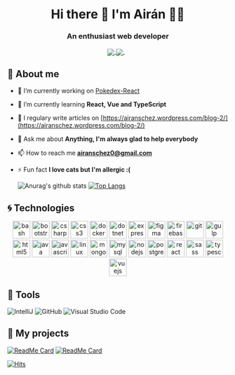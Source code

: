 
<h1 align='center'>
  Hi there 👋 I'm Airán 👨‍💻
</h1>
<h3 align="center">An enthusiast web developer</h3>


<p align='center'>
  <a href="https://twitter.com/AiranDev">
   <img align="center" src="https://img.shields.io/badge/twitter-%231DA1F2.svg?&style=for-the-badge&logo=twitter&logoColor=white" />
  </a>
  <a href="https://www.linkedin.com/in/air%C3%A1n-s%C3%A1nchez-brito-415910145/">
    <img align="center" src="https://img.shields.io/badge/linkedin-%230077B5.svg?&style=for-the-badge&logo=linkedin&logoColor=white" />
  </a>&nbsp;&nbsp;
  
</p>

## 🙂 About me

- 🔭 I’m currently working on [Pokedex-React](https://github.com/AiranSchez/Pokedex-React)

- 🌱 I’m currently learning **React, Vue and TypeScript**

- 📝 I regulary write articles on [https://airanschez.wordpress.com/blog-2/](https://airanschez.wordpress.com/blog-2/)

- 💬 Ask me about **Anything, I'm always glad to help everybody**

- 📫 How to reach me **airanschez0@gmail.com**

- ⚡ Fun fact **I love cats but I'm allergic :(**

  ![Anurag's github stats](https://github-readme-stats.vercel.app/api?username=AiranSchez&show_icons=true&theme=tokyonight)
  [![Top Langs](https://github-readme-stats.vercel.app/api/top-langs/?username=AiranSchez&layout=compact&theme=tokyonight)](https://github.com/AiranSchez/github-readme-stats)





## 🌀 Technologies

<p align="center">
  <img src="https://www.vectorlogo.zone/logos/gnu_bash/gnu_bash-icon.svg" alt="bash" width="40" height="40"/> 
  <img src="https://devicons.github.io/devicon/devicon.git/icons/bootstrap/bootstrap-plain.svg" alt="bootstrap" width="40" height="40"/> 
  <img src="https://devicons.github.io/devicon/devicon.git/icons/csharp/csharp-original.svg" alt="csharp" width="40" height="40"/> 
  <img src="https://devicons.github.io/devicon/devicon.git/icons/css3/css3-original-wordmark.svg" alt="css3" width="40" height="40"/> 
  <img src="https://devicons.github.io/devicon/devicon.git/icons/docker/docker-original-wordmark.svg" alt="docker" width="40" height="40"/> 
  <img src="https://devicons.github.io/devicon/devicon.git/icons/dot-net/dot-net-original-wordmark.svg" alt="dotnet" width="40" height="40"/> 
  <img src="https://devicons.github.io/devicon/devicon.git/icons/express/express-original-wordmark.svg" alt="express" width="40" height="40"/> 
  <img src="https://www.vectorlogo.zone/logos/figma/figma-icon.svg" alt="figma" width="40" height="40"/> 
  <img src="https://www.vectorlogo.zone/logos/firebase/firebase-icon.svg" alt="firebase" width="40" height="40"/> 
  <img src="https://www.vectorlogo.zone/logos/git-scm/git-scm-icon.svg" alt="git" width="40" height="40"/> 
  <img src="https://devicons.github.io/devicon/devicon.git/icons/gulp/gulp-plain.svg" alt="gulp" width="40" height="40"/> 
  <img src="https://devicons.github.io/devicon/devicon.git/icons/html5/html5-original-wordmark.svg" alt="html5" width="40" height="40"/> 
  <img src="https://devicons.github.io/devicon/devicon.git/icons/java/java-original-wordmark.svg" alt="java" width="40" height="40"/> 
  <img src="https://devicons.github.io/devicon/devicon.git/icons/javascript/javascript-original.svg" alt="javascript" width="40" height="40"/> 
  <img src="https://devicons.github.io/devicon/devicon.git/icons/linux/linux-original.svg" alt="linux" width="40" height="40"/> 
  <img src="https://devicons.github.io/devicon/devicon.git/icons/mongodb/mongodb-original-wordmark.svg" alt="mongodb" width="40" height="40"/> 
  <img src="https://devicons.github.io/devicon/devicon.git/icons/mysql/mysql-original-wordmark.svg" alt="mysql" width="40" height="40"/> 
  <img src="https://devicons.github.io/devicon/devicon.git/icons/nodejs/nodejs-original-wordmark.svg" alt="nodejs" width="40" height="40"/> 
  <img src="https://devicons.github.io/devicon/devicon.git/icons/postgresql/postgresql-original-wordmark.svg" alt="postgresql" width="40" height="40"/>
  <img src="https://devicons.github.io/devicon/devicon.git/icons/react/react-original-wordmark.svg" alt="react" width="40" height="40"/> 
  <img src="https://devicons.github.io/devicon/devicon.git/icons/sass/sass-original.svg" alt="sass" width="40" height="40"/>
  <img src="https://devicons.github.io/devicon/devicon.git/icons/typescript/typescript-original.svg" alt="typescript" width="40" height="40"/>
  <img src="https://devicons.github.io/devicon/devicon.git/icons/vuejs/vuejs-original-wordmark.svg" alt="vuejs" width="40" height="40"/>
</p>



## 🔧 Tools
![IntelliJ](https://img.shields.io/badge/IntelliJ-Jetbrains-informational?style=flat&logo=intellijidea&logoColor=white&color=2bbc8a)
![GitHub](https://img.shields.io/badge/Github-Github-informational?style=flat&logo=github&logoColor=white&color=2bbc8a)
![Visual Studio Code](https://img.shields.io/badge/VisualStudioCode-VSC-informational?style=flat&logo=visualstudiocode&logoColor=white&color=2bbc8a)


## 🚀 My projects

[![ReadMe Card](https://github-readme-stats.vercel.app/api/pin/?username=AiranSchez&repo=Pokedex-React)](https://github.com/AiranSchez/Pokedex-React)
[![ReadMe Card](https://github-readme-stats.vercel.app/api/pin/?username=AiranSchez&repo=Public-Transport-Race)](https://github.com/AiranSchez/Public-Transport-Race)


[![Hits](https://hits.seeyoufarm.com/api/count/incr/badge.svg?url=https%3A%2F%2Fgithub.com%2FAiranSchez)](https://hits.seeyoufarm.com)

